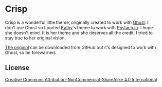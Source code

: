 # Crisp

Crisp is a wonderful little theme, originally created to work with [Ghost](http://www.ghost.org). I don't use Ghost so I ported [Kathy](http://kathyqian.com/)'s theme to work with [Postach.io](http://postach.io). I hope she doesn't mind. It is her theme and she deserves all the credit. I tried to stay true to her original vision.

[The original](https://github.com/kathyqian/crisp-ghost-theme) can be downloaded from GitHub but it's designed to work with Ghost, so be forewarned.

## License

[Creative Commons Attribution-NonCommercial-ShareAlike 4.0 International](http://creativecommons.org/licenses/by-nc-sa/4.0/)